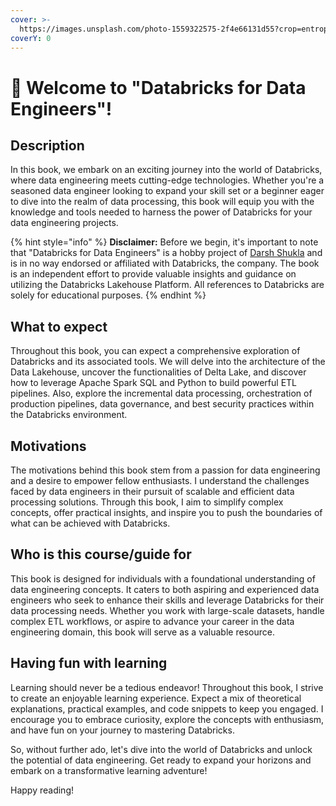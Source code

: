 ```yaml
---
cover: >-
  https://images.unsplash.com/photo-1559322575-2f4e66131d55?crop=entropy&cs=srgb&fm=jpg&ixid=M3wxOTcwMjR8MHwxfHNlYXJjaHw3fHxicmlja3N8ZW58MHx8fHwxNjg1NjI4NjAzfDA&ixlib=rb-4.0.3&q=85
coverY: 0
---
```


# 👋 Welcome to "Databricks for Data Engineers"!

## Description

In this book, we embark on an exciting journey into the world of Databricks, where data engineering meets cutting-edge technologies. Whether you're a seasoned data engineer looking to expand your skill set or a beginner eager to dive into the realm of data processing, this book will equip you with the knowledge and tools needed to harness the power of Databricks for your data engineering projects.

{% hint style="info" %}
**Disclaimer:** Before we begin, it's important to note that "Databricks for Data Engineers" is a hobby project of [Darsh Shukla](https://www.linkedin.com/in/darsh-shukla/) and is in no way endorsed or affiliated with Databricks, the company. The book is an independent effort to provide valuable insights and guidance on utilizing the Databricks Lakehouse Platform. All references to Databricks are solely for educational purposes.
{% endhint %}

## What to expect

Throughout this book, you can expect a comprehensive exploration of Databricks and its associated tools. We will delve into the architecture of the Data Lakehouse, uncover the functionalities of Delta Lake, and discover how to leverage Apache Spark SQL and Python to build powerful ETL pipelines. Also, explore the incremental data processing, orchestration of production pipelines, data governance, and best security practices within the Databricks environment.

## Motivations

The motivations behind this book stem from a passion for data engineering and a desire to empower fellow enthusiasts. I understand the challenges faced by data engineers in their pursuit of scalable and efficient data processing solutions. Through this book, I aim to simplify complex concepts, offer practical insights, and inspire you to push the boundaries of what can be achieved with Databricks.

## Who is this course/guide for

This book is designed for individuals with a foundational understanding of data engineering concepts. It caters to both aspiring and experienced data engineers who seek to enhance their skills and leverage Databricks for their data processing needs. Whether you work with large-scale datasets, handle complex ETL workflows, or aspire to advance your career in the data engineering domain, this book will serve as a valuable resource.

## Having fun with learning

Learning should never be a tedious endeavor! Throughout this book, I strive to create an enjoyable learning experience. Expect a mix of theoretical explanations, practical examples, and code snippets to keep you engaged. I encourage you to embrace curiosity, explore the concepts with enthusiasm, and have fun on your journey to mastering Databricks.

So, without further ado, let's dive into the world of Databricks and unlock the potential of data engineering. Get ready to expand your horizons and embark on a transformative learning adventure!

Happy reading!
